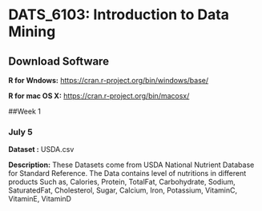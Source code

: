 # DATS_6103: Introduction to Data Mining

## Download Software

**R for Wndows:** https://cran.r-project.org/bin/windows/base/

**R for mac OS X:** https://cran.r-project.org/bin/macosx/

##Week 1
### July 5
**Dataset :** USDA.csv

**Description:** These Datasets come from USDA National Nutrient Database for Standard Reference. The Data contains level of nutritions in different products Such as, Calories, Protein, TotalFat, Carbohydrate, Sodium, SaturatedFat, Cholesterol, Sugar, Calcium, Iron,     Potassium, VitaminC, VitaminE, VitaminD


